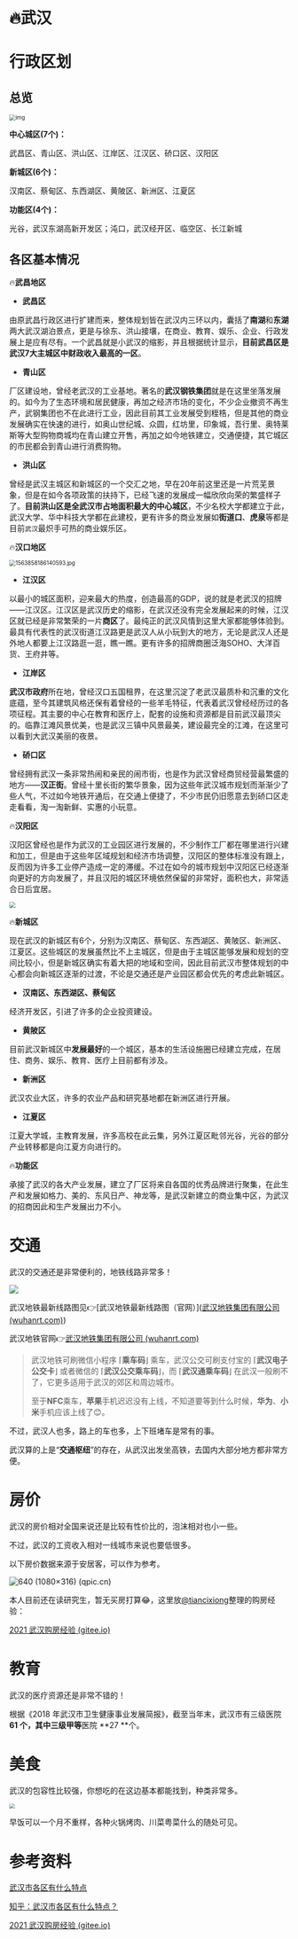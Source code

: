# 🔥武汉

# 行政区划

## 总览

<img src="https://cdn.jsdelivr.net/gh/CARLOSGP2021/myFigures/img/202203301057205.png" alt="img" style="zoom:70%;" />

**中心城区(7个)：**

武昌区、青山区、洪山区、江岸区、江汉区、硚口区、汉阳区

**新城区(6个)：**

汉南区、蔡甸区、东西湖区、黄陂区、新洲区、江夏区

**功能区(4个)：**

光谷，武汉东湖高新开发区；沌口，武汉经开区、临空区、长江新城

## 各区基本情况

🔥**武昌地区**

- **武昌区**

由原武昌行政区进行扩建而来，整体规划皆在武汉内三环以内，囊括了**南湖**和**东湖**两大武汉湖泊景点，更是与徐东、洪山接壤，在商业、教育、娱乐、企业、行政发展上是应有尽有。一个武昌就是小武汉的缩影，并且根据统计显示，**目前武昌区是武汉7大主城区中财政收入最高的一区**。

- **青山区**

厂区建设地，曾经老武汉的工业基地。著名的**武汉钢铁集团**就是在这里坐落发展的。如今为了生态环境和居民健康，再加之经济市场的变化，不少企业撤资不再生产，武钢集团也不在此进行工业，因此目前其工业发展受到桎梏，但是其他的商业发展确实在快速的进行，如奥山世纪城、众圆，红坊里，印象城，吾行里、奥特莱斯等大型购物商城均在青山建立开售，再加之如今地铁建立，交通便捷，其它城区的市民都会到青山进行消费购物。

- **洪山区**

曾经是武汉主城区和新城区的一个交汇之地，早在20年前这里还是一片荒芜景象，但是在如今各项政策的扶持下，已经飞速的发展成一幅欣欣向荣的繁盛样子了。**目前洪山区是全武汉市占地面积最大的中心城区**，不少名校大学都建立于此，武汉大学、华中科技大学都在此建校，更有许多的商业发展如**街道口**、**虎泉**等都是目前`武汉`最炽手可热的商业娱乐区。

🔥**汉口地区**

<img src="http://www.wuhan.com/d/file/travel/attractions/2019-07-23/1563858186140593.jpg" alt="1563858186140593.jpg" style="zoom:70%;" />

- **江汉区**

以最小的城区面积，迎来最大的热度，创造最高的GDP，说的就是老武汉的招牌——江汉区。江汉区是武汉历史的缩影，在武汉还没有完全发展起来的时候，江汉区就已经是非常繁荣的一片**商区**了。最纯正的武汉风情到这里大家都能够体验到。最具有代表性的武汉街道江汉路更是武汉人从小玩到大的地方，无论是武汉人还是外地人都要上江汉路逛一逛，瞧一瞧。更有许多的招牌商圈泛海SOHO、大洋百货、王府井等。

- **江岸区**

**武汉市政府**所在地，曾经汉口五国租界，在这里沉淀了老武汉最质朴和沉重的文化底蕴，至今其建筑风格还保有着曾经的一些羊毛特征，代表着武汉曾经经历过的各项征程。其主要的中心在教育和医疗上，配套的设施和资源都是目前武汉最顶尖的。临靠江滩风景优美，也是武汉三镇中风景最美，建设最完全的江滩，在这里可以看到大武汉美丽的夜景。

- **硚口区**

曾经拥有武汉一条非常热闹和亲民的闹市街，也是作为武汉曾经商贸经营最繁盛的地方——**汉正街**。曾经十里长街的繁华景象，因为这些年武汉城市规划而渐渐少了些人气，不过如今地铁开通后，在交通上便捷了，不少市民仍旧愿意去到硚口区走走看看，淘一淘新鲜、实惠的小玩意。

🔥**汉阳区**

汉阳区曾经也是作为武汉的工业园区进行发展的，不少制作工厂都在哪里进行兴建和加工，但是由于这些年区域规划和经济市场调整，汉阳区的整体标准没有跟上，反而因为许多工业停产造成一定的滞缓。不过在如今的城市规划中汉阳区已经逐渐向更好的方向发展了，并且汉阳的城区环境依然保留的非常好，面积也大，非常适合日后宜居。

<img src="http://www.wuhan.com/d/file/travel/attractions/2019-07-23/1563858194410681.jpg" style="zoom:67%;" />

🔥**新城区**

现在武汉的新城区有6个，分别为汉南区、蔡甸区、东西湖区、黄陂区、新洲区、江夏区。这些城区的发展虽然比不上主城区，但是由于主城区能够发展和规划的空间比较小，但是新城区确实有着大把的地域和空间，因此目前武汉市整体规划的中心都会向新城区逐渐的过渡，不论是交通还是产业园区都会优先的考虑此新城区。

- **汉南区、东西湖区、蔡甸区**

经济开发区，引进了许多的企业投资建设。

- **黄陂区**

目前武汉新城区中**发展最好**的一个城区，基本的生活设施圈已经建立完成，在居住、商务、娱乐、教育、医疗上目前都有涉及。

- **新洲区**

武汉农业大区，许多的农业产品和研究基地都在新洲区进行开展。

- **江夏区**

江夏大学城，主教育发展，许多高校在此云集，另外江夏区毗邻光谷，光谷的部分产业转移都是向江夏方向进行的。

🔥**功能区**

承接了武汉的各大产业发展，建立了厂区将来自各国的优秀品牌进行聚集，在此生产和发展如格力、美的、东风日产、神龙等，是武汉新建立的商业集中区，为武汉的招商因此和生产发展出力不小。

# 交通

武汉的交通还是非常便利的，地铁线路非常多！

![](http://gwlz.wuhanrt.com/WorkFlowDoc/WHRTNEW/FileDownLoad.aspx?fileid=61c72cb3f718010cbc1030a1&filename=Subway_img_2.jpg)

武汉地铁最新线路图见👉[武汉地铁最新线路图（官网）]([武汉地铁集团有限公司 (wuhanrt.com)](https://www.wuhanrt.com/public_forward.aspx??url=Route_details.aspx))

武汉地铁官网👉[武汉地铁集团有限公司 (wuhanrt.com)](https://www.wuhanrt.com/public_forward.aspx??url=home.aspx?dtag=aa_1)

> 武汉地铁可刷微信小程序 ⌈**乘车码**⌋ 乘车，武汉公交可刷支付宝的 ⌈**武汉电子公交卡**⌋ 或者微信的 ⌈**武汉公交乘车码**⌋，而 ⌈**武汉通乘车码**⌋ 在武汉一般刷不了，它更多适用于武汉的郊区和周边城市。
>
> 至于**NFC**乘车，**苹果**手机迟迟没有上线，不知道要等到什么时候，**华为**、**小米**手机应该上线了😊。

不过，武汉人也多，路上的车也多，上下班堵车是常有的事。

武汉算的上是“**交通枢纽**”的存在，从武汉出发坐高铁，去国内大部分地方都非常方便。

# 房价

武汉的房价相对全国来说还是比较有性价比的，泡沫相对也小一些。

不过，武汉的工资收入相对一线城市来说也要低很多。

以下房价数据来源于安居客，可以作为参考。

![640 (1080×316) (qpic.cn)](https://mmbiz.qpic.cn/mmbiz_png/2Rp8GAOdFfA86ECib3yNYvVPHgAwDzgNLEGXk2gbiaqUfS158iazCR57iaQhLPF5zSESh5oZ5gBm3R7KwxcbfhDqHg/640?wx_fmt=png&wxfrom=5&wx_lazy=1&wx_co=1)

本人目前还在读研究生，暂无买房打算😂，这里放[@tiancixiong](https://github.com/tiancixiong)整理的购房经验：

[2021 武汉购房经验 (gitee.io)](https://tiancixiong.gitee.io/wuhan_house_experience_2021/#/)

# 教育

武汉的医疗资源还是非常不错的！

根据《2018 年武汉市卫生健康事业发展简报》，截至当年末，武汉市有三级医院 **61 **个，其中**三级甲等**医院 **27 **个。

# 美食

武汉的包容性比较强，你想吃的在这边基本都能找到，种类非常多。

<img src="https://mmbiz.qpic.cn/mmbiz_png/2Rp8GAOdFfA86ECib3yNYvVPHgAwDzgNL1RpE5o1hibF7JeubQbj17mnAI4LIEyDb5ZO2ibqibkN2PmGx4icD7EFDAw/640?wx_fmt=png&wxfrom=5&wx_lazy=1&wx_co=1" style="zoom:60%;" />

早饭可以一个月不重样，各种火锅烤肉、川菜粤菜什么的随处可见。

# 参考资料

[武汉市各区有什么特点](http://www.wuhan.com/travel/21798.html)

[知乎：武汉市各区有什么特点？](https://www.zhihu.com/question/328260217)

[2021 武汉购房经验 (gitee.io)](https://tiancixiong.gitee.io/wuhan_house_experience_2021/#/)

